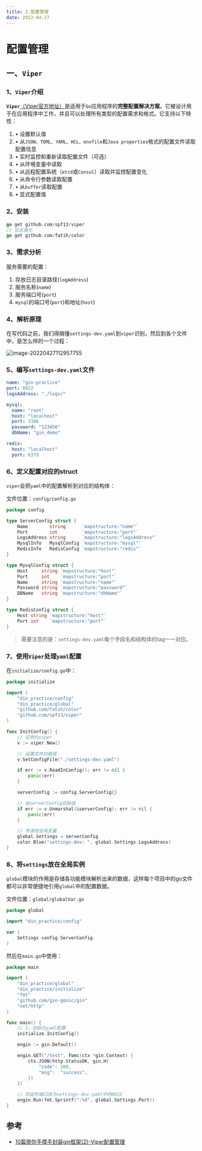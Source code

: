 ```yaml
---
title: 2.配置管理
date: 2022-04-27
---
```


# 配置管理

## 一、`Viper`

### 1、`Viper`介绍

**`Viper`**[（Viper官方地址）](https://link.juejin.cn/?target=https%3A%2F%2Fgithub.com%2Fspf13%2Fviper)是适用于`Go`应用程序的**完整配置解决方案**。它被设计用于在应用程序中工作，并且可以处理所有类型的配置需求和格式。它支持以下特性：

1. • 设置默认值
2. • 从`JSON、TOML、YAML、HCL、envfile`和`Java properties`格式的配置文件读取配置信息
3. • 实时监控和重新读取配置文件（可选）
4. • 从环境变量中读取
5. • 从远程配置系统（`etcd`或`Consul`）读取并监控配置变化
6. • 从命令行参数读取配置
7. • 从`buffer`读取配置
8. • 显式配置值

### 2、安装

```go
go get github.com/spf13/viper
// 日志美化
go get github.com/fatih/color
```

### 3、需求分析

服务需要的配置：

1. 存放日志目录路径(`logAddress`)
2. 服务名称(`name`)
3. 服务端口号(`port`)
4. `mysql`的端口号(`port`)和地址(`host`)

### 4、解析原理

在写代码之前，我们得搞懂`settings-dev.yaml`到`viper`识别，然后到各个文件中，是怎么样的一个过程：

![image-20220427112957755](https://ian-kevin.oss-cn-beijing.aliyuncs.com/img/image-20220427112957755.png)

### 5、编写`settings-dev.yaml`文件

```yaml
name: "gin-practice"
port: 8022
logsAddress: "./logs/"

mysql:
  name: "root"
  host: "localhost"
  port: 3306
  password: "123456"
  dbName: "gin_demo"

redis:
  host: "localhost"
  port: 6379
```

### 6、定义配置对应的struct

`viper`会把`yaml`中的配置解析到对应的结构体：

文件位置：`config/config.go`

```go
package config

type ServerConfig struct {
	Name        string      `mapstructure:"name"`
	Port        int         `mapstructure:"port"`
	LogsAddress string      `mapstructure:"logsAddress"`
	MysqlInfo   MysqlConfig `mapstructure:"mysql"`
	RedisInfo   RedisConfig `mapstructure:"redis"`
}

type MysqlConfig struct {
	Host     string `mapstructure:"host"`
	Port     int    `mapstructure:"port"`
	Name     string `mapstructure:"name"`
	Password string `mapstructure:"password"`
	DBName   string `mapstructure:"dbName"`
}

type RedisConfig struct {
	Host string `mapstructure:"host"`
	Port int    `mapstructure:"port"`
}
```

> 需要注意的是：`settings-dev.yaml`每个字段名和结构体的tag一一对应。

### 7、使用`Viper`处理`yaml`配置

在`initialize/config.go`中：

```go
package initialize

import (
	"din_practice/config"
	"din_practice/global"
	"github.com/fatih/color"
	"github.com/spf13/viper"
)

func InitConfig() {
	// 实例化viper
	v := viper.New()

	// 设置文件的路径
	v.SetConfigFile("./settings-dev.yaml")

	if err := v.ReadInConfig(); err != nil {
		panic(err)
	}

	serverConfig := config.ServerConfig{}

	// 给serverConfig初始值
	if err := v.Unmarshal(&serverConfig); err != nil {
		panic(err)
	}

	// 传递给全局变量
	global.Settings = serverConfig
	color.Blue("settings-dev: ", global.Settings.LogsAddress)
}
```

### 8、将`settings`放在全局实例

`global`模块的作用是存储各功能模块解析出来的数据，这样每个项目中的go文件都可以非常便捷地引用`global`中的配置数据。

文件位置：`global/globalVar.go`

```go
package global

import "din_practice/config"

var (
	Settings config.ServerConfig
)
```

然后在`main.go`中使用：

```go
package main

import (
	"din_practice/global"
	"din_practice/initialize"
	"fmt"
	"github.com/gin-gonic/gin"
	"net/http"
)

func main() {
	// 1，初始化yaml配置
	initialize.InitConfig()

	engin := gin.Default()

	engin.GET("/test", func(ctx *gin.Context) {
		ctx.JSON(http.StatusOK, gin.H{
			"code": 200,
			"msg":  "success",
		})
	})

	// 将监听端口改为settings-dev.yaml中的8022
	engin.Run(fmt.Sprintf(":%d", global.Settings.Port))
}
```





## 参考

- [10篇带你手摸手封装gin框架(2)-Viper配置管理](https://juejin.cn/post/6970851434531291172)



















